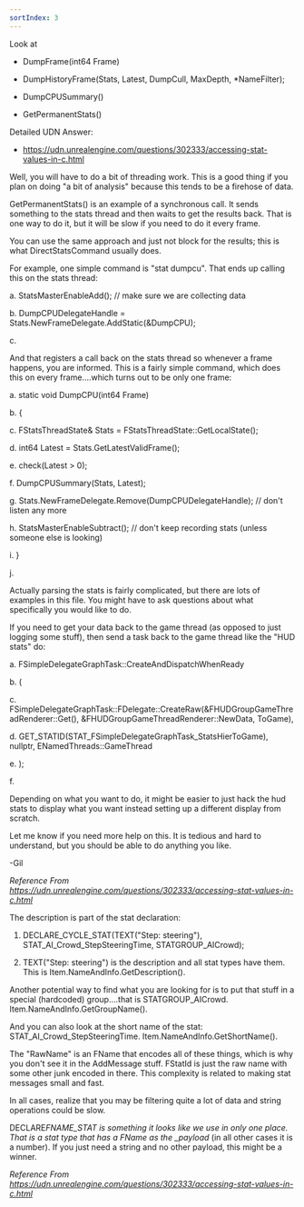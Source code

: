```yaml
---
sortIndex: 3
---
```


Look at

- DumpFrame(int64 Frame)

- DumpHistoryFrame(Stats, Latest, DumpCull, MaxDepth, \*NameFilter);

- DumpCPUSummary()

- GetPermanentStats()

Detailed UDN Answer:

- <https://udn.unrealengine.com/questions/302333/accessing-stat-values-in-c.html>

Well, you will have to do a bit of threading work. This is a good thing if you plan on doing "a bit of analysis" because this tends to be a firehose of data.

GetPermanentStats() is an example of a synchronous call. It sends something to the stats thread and then waits to get the results back. That is one way to do it, but it will be slow if you need to do it every frame.

You can use the same approach and just not block for the results; this is what DirectStatsCommand usually does.

For example, one simple command is "stat dumpcu". That ends up calling this on the stats thread:

a. StatsMasterEnableAdd(); // make sure we are collecting data

b. DumpCPUDelegateHandle = Stats.NewFrameDelegate.AddStatic(&DumpCPU);

c.



And that registers a call back on the stats thread so whenever a frame happens, you are informed. This is a fairly simple command, which does this on every frame....which turns out to be only one frame:

a. static void DumpCPU(int64 Frame)

b. {

c. FStatsThreadState& Stats = FStatsThreadState::GetLocalState();

d. int64 Latest = Stats.GetLatestValidFrame();

e. check(Latest > 0);

f. DumpCPUSummary(Stats, Latest);

g. Stats.NewFrameDelegate.Remove(DumpCPUDelegateHandle); // don't listen any more

h. StatsMasterEnableSubtract(); // don't keep recording stats (unless someone else is looking)

i. }

j.

Actually parsing the stats is fairly complicated, but there are lots of examples in this file. You might have to ask questions about what specifically you would like to do.

If you need to get your data back to the game thread (as opposed to just logging some stuff), then send a task back to the game thread like the "HUD stats" do:

a. FSimpleDelegateGraphTask::CreateAndDispatchWhenReady

b. (

c. FSimpleDelegateGraphTask::FDelegate::CreateRaw(&FHUDGroupGameThreadRenderer::Get(), &FHUDGroupGameThreadRenderer::NewData, ToGame),

d. GET_STATID(STAT_FSimpleDelegateGraphTask_StatsHierToGame), nullptr, ENamedThreads::GameThread

e. );

f.

Depending on what you want to do, it might be easier to just hack the hud stats to display what you want instead setting up a different display from scratch.

Let me know if you need more help on this. It is tedious and hard to understand, but you should be able to do anything you like.

-Gil

*Reference From <https://udn.unrealengine.com/questions/302333/accessing-stat-values-in-c.html>*

The description is part of the stat declaration:

1. DECLARE_CYCLE_STAT(TEXT("Step: steering"), STAT_AI_Crowd_StepSteeringTime, STATGROUP_AICrowd);

2. TEXT("Step: steering") is the description and all stat types have them. This is Item.NameAndInfo.GetDescription().



Another potential way to find what you are looking for is to put that stuff in a special (hardcoded) group....that is STATGROUP_AICrowd. Item.NameAndInfo.GetGroupName().

And you can also look at the short name of the stat: STAT_AI_Crowd_StepSteeringTime. Item.NameAndInfo.GetShortName().

The "RawName" is an FName that encodes all of these things, which is why you don't see it in the AddMessage stuff. FStatId is just the raw name with some other junk encoded in there. This complexity is related to making stat messages small and fast.

In all cases, realize that you may be filtering quite a lot of data and string operations could be slow.

DECLARE*FNAME_STAT is something it looks like we use in only one place. That is a stat type that has a FName as the \_payload* (in all other cases it is a number). If you just need a string and no other payload, this might be a winner.

*Reference From <https://udn.unrealengine.com/questions/302333/accessing-stat-values-in-c.html>*